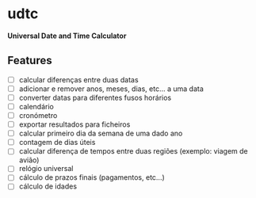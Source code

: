 # udtc

**Universal Date and Time Calculator**


## Features

- [ ] calcular diferenças entre duas datas
- [ ] adicionar e remover anos, meses, dias, etc... a uma data
- [ ] converter datas para diferentes fusos horários
- [ ] calendário
- [ ] cronómetro
- [ ] exportar resultados para ficheiros
- [ ] calcular primeiro dia da semana de uma dado ano
- [ ] contagem de dias úteis
- [ ] calcular diferença de tempos entre duas regiões (exemplo: viagem de
      avião)
- [ ] relógio universal
- [ ] cálculo de prazos finais (pagamentos, etc...)
- [ ] cálculo de idades